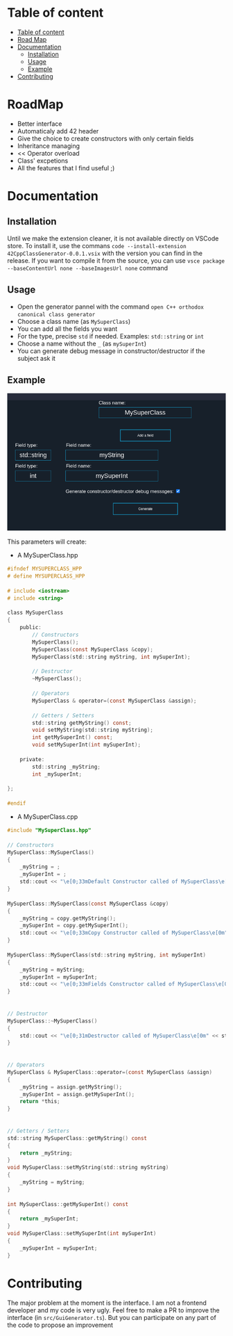 # Table of content
- [Table of content](#table-of-content)
- [Road Map](#roadmap)
- [Documentation](#documentation)
	- [Installation](#installation)
	- [Usage](#usage)
	- [Example](#example)
- [Contributing](#contributing)
# RoadMap
- Better interface
- Automaticaly add 42 header
- Give the choice to create constructors with only certain fields
- Inheritance managing
- << Operator overload
- Class' excpetions
- All the features that I find useful ;)
# Documentation
## Installation
Until we make the extension cleaner, it is not available directly on VSCode store. To install it, use the commans `code --install-extension 42CppClassGenerator-0.0.1.vsix` with the version you can find in the release. If you want to compile it from the source, you can use `vsce package --baseContentUrl none --baseImagesUrl none` command
## Usage
- Open the generator pannel with the command `open C++ orthodox canonical class generator`
- Choose a class name (as `MySuperClass`)
- You can add all the fields you want 
- For the type, precise `std` if needed. Examples: `std::string` or `int`
- Choose a name without the `_` (as `mySuperInt`)
- You can generate debug message in constructor/destructor if the subject ask it
## Example
![Pannel](https://github.com/dams333/CPP_Class_Generator/blob/master/resources/pannel.png?raw=true)

This parameters will create:
- A MySuperClass.hpp
```c
#ifndef MYSUPERCLASS_HPP
# define MYSUPERCLASS_HPP

# include <iostream>
# include <string>

class MySuperClass
{
	public:
		// Constructors
		MySuperClass();
		MySuperClass(const MySuperClass &copy);
		MySuperClass(std::string myString, int mySuperInt);
		
		// Destructor
		~MySuperClass();
		
		// Operators
		MySuperClass & operator=(const MySuperClass &assign);
		
		// Getters / Setters
		std::string getMyString() const;
		void setMyString(std::string myString);
		int getMySuperInt() const;
		void setMySuperInt(int mySuperInt);
		
	private:
		std::string _myString;
		int _mySuperInt;
		
};

#endif
```
- A MySuperClass.cpp
```c
#include "MySuperClass.hpp"

// Constructors
MySuperClass::MySuperClass()
{
	_myString = ;
	_mySuperInt = ;
	std::cout << "\e[0;33mDefault Constructor called of MySuperClass\e[0m" << std::endl;
}

MySuperClass::MySuperClass(const MySuperClass &copy)
{
	_myString = copy.getMyString();
	_mySuperInt = copy.getMySuperInt();
	std::cout << "\e[0;33mCopy Constructor called of MySuperClass\e[0m" << std::endl;
}

MySuperClass::MySuperClass(std::string myString, int mySuperInt)
{
	_myString = myString;
	_mySuperInt = mySuperInt;
	std::cout << "\e[0;33mFields Constructor called of MySuperClass\e[0m" << std::endl;
}


// Destructor
MySuperClass::~MySuperClass()
{
	std::cout << "\e[0;31mDestructor called of MySuperClass\e[0m" << std::endl;
}


// Operators
MySuperClass & MySuperClass::operator=(const MySuperClass &assign)
{
	_myString = assign.getMyString();
	_mySuperInt = assign.getMySuperInt();
	return *this;
}


// Getters / Setters
std::string MySuperClass::getMyString() const
{
	return _myString;
}
void MySuperClass::setMyString(std::string myString)
{
	_myString = myString;
}

int MySuperClass::getMySuperInt() const
{
	return _mySuperInt;
}
void MySuperClass::setMySuperInt(int mySuperInt)
{
	_mySuperInt = mySuperInt;
}


```

# Contributing
The major problem at the moment is the interface. I am not a frontend developer and my code is very ugly. Feel free to make a PR to improve the interface (in `src/GuiGenerator.ts`). But you can participate on any part of the code to propose an improvement